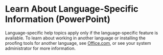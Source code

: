 
# Learn About Language-Specific Information (PowerPoint)

Language-specific help topics apply only if the language-specific feature is available. To learn about working in another language or installing the proofing tools for another language, see [Office.com](http://office.com), or see your system administrator for more information.

